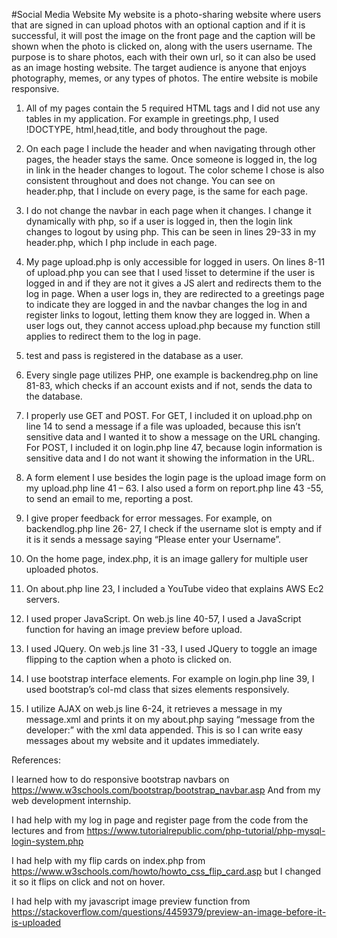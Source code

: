 #Social Media Website
My website is a photo-sharing website where users that are signed in can upload photos with an optional caption and if it is successful, it will post the image on the front page and the caption will be shown when the photo is clicked on, along with the users username. The purpose is to share photos, each with their own url, so it can also be used as an image hosting website. The target audience is anyone that enjoys photography, memes, or any types of photos. The entire website is mobile responsive.

1.	All of my pages contain the 5 required HTML tags and I did not use any tables in my application. For example in greetings.php, I used !DOCTYPE, html,head,title, and body throughout the page. 

2.	On each page I include the header and when navigating through other pages, the header stays the same. Once someone is logged in, the log in link in the header changes to logout. The color scheme I chose is also consistent throughout and does not change. You can see on header.php, that I include on every page, is the same for each page. 

3.	I do not change the navbar in each page when it changes. I change it dynamically with php, so if a user is logged in, then the login link changes to logout by using php. This can be seen in lines 29-33 in my header.php, which I php include in each page.

4.	My page upload.php is only accessible for logged in users. On lines 8-11 of upload.php you can see that I used !isset to determine if the user is logged in and if they are not it gives a JS alert and redirects them to the log in page. When a user logs in, they are redirected to a greetings page to indicate they are logged in and the navbar changes the log in and register links to logout, letting them know they are logged in. When a user logs out, they cannot access upload.php because my function still applies to redirect them to the log in page.

5.	test and pass is registered in the database as a user.

6.	Every single page utilizes PHP, one example is backendreg.php on line 81-83, which checks if an account exists and if not, sends the data to the database.

7.	I properly use GET and POST. For GET, I included it on upload.php on line 14 to send a message if a file was uploaded, because this isn’t sensitive data and I wanted it to show a message on the URL changing. For POST, I included it on login.php line 47, because login information is sensitive data and I do not want it showing the information in the URL.

8.	A form element I use besides the login page is the upload image form on my upload.php line 41 – 63. I also used a form on report.php line 43 -55, to send an email to me, reporting a post. 

9.	I give proper feedback for error messages. For example, on backendlog.php line 26- 27, I check if the username slot is empty and if it is it sends a message saying “Please enter your Username”.

10.	On the home page, index.php, it is an image gallery for multiple user uploaded photos.

11.	On about.php line 23, I included a YouTube video that explains AWS Ec2 servers. 

12.	I used proper JavaScript. On web.js line 40-57, I used a JavaScript function for having an image preview before upload.

13.	I used JQuery. On web.js line 31 -33, I used JQuery to toggle an image flipping to the caption when a photo is clicked on.

14.	I use bootstrap interface elements. For example on login.php line 39, I used bootstrap’s col-md class that sizes elements responsively. 

15.	I utilize AJAX on web.js line 6-24, it retrieves a message in my message.xml and prints it on my about.php saying “message from the developer:” with the xml data appended. This is so I can write easy messages about my website and it updates immediately. 


References:

I learned how to do responsive bootstrap navbars on https://www.w3schools.com/bootstrap/bootstrap_navbar.asp
And from my web development internship.

I had help with my log in page and register page from the code from the lectures and from
 https://www.tutorialrepublic.com/php-tutorial/php-mysql-login-system.php  

I had help with my flip cards on index.php from 
https://www.w3schools.com/howto/howto_css_flip_card.asp but I changed it so it flips on click and not on hover.

I had help with my javascript image preview function from 
https://stackoverflow.com/questions/4459379/preview-an-image-before-it-is-uploaded
